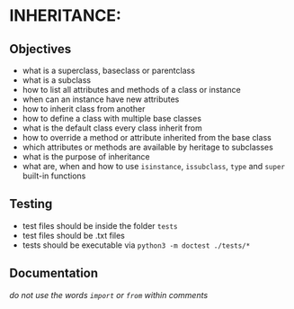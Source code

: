 # INHERITANCE: 

## Objectives

- what is a superclass, baseclass or parentclass
- what is a subclass
- how to list all attributes and methods of a class or instance
- when can an instance have new attributes
- how to inherit class from another
- how to define a class with multiple base classes
- what is the default class every class inherit from
- how to override a method or attribute inherited from the base class
- which attributes or methods are available by heritage to subclasses
- what is the purpose of inheritance
- what are, when and how to use `isinstance`, `issubclass`, `type` and `super` built-in functions


## Testing

- test files should be inside the folder `tests`
- test files should be .txt files 
- tests should be executable via `python3 -m doctest ./tests/*`

## Documentation

_do not use the words `import` or `from` within comments_
